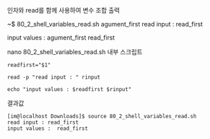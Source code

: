 인자와 read를 함께 사용하여 변수 조합 출력

~$ 80_2_shell_variables_read.sh agument_first
 read input : read_first

input values : agument_first read_first



nano 80_2_shell_variables_read.sh 내부 스크립트
```shell
readfirst="$1"

read -p "read input : " rinput

echo "input values : $readfirst $rinput"

```

결과값
```shell
[im@localhost Downloads]$ source 80_2_shell_variables_read.sh
read input : read_first
input values :  read_first
```
